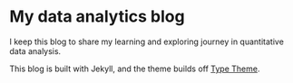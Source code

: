 # My data analytics blog

I keep this blog to share my learning and exploring journey in quantitative data analysis.

This blog is built with Jekyll, and the theme builds off [Type Theme](https://github.com/rohanchandra/type-theme).